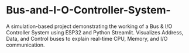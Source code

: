 # Bus-and-I-O-Controller-System-
A simulation-based project demonstrating the working of a Bus &amp; I/O Controller System using ESP32 and Python Streamlit. Visualizes Address, Data, and Control buses to explain real-time CPU, Memory, and I/O communication.
